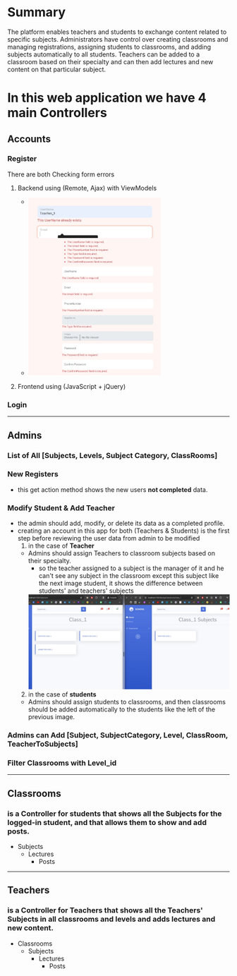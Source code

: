 # Summary
The platform enables teachers and students to exchange content related to specific subjects. Administrators have control over creating classrooms and managing registrations, assigning students to classrooms, and adding subjects automatically to all students. Teachers can be added to a classroom based on their specialty and can then add lectures and new content on that particular subject. 

# In this web application we have 4 main Controllers 


## Accounts

### Register
There are both Checking form errors
 1) Backend using (Remote, Ajax) with ViewModels
	- <img src="https://github.com/Abdelrahman-Moharram/SchoolManagementSystem/blob/master/SchoolManagementSystem/wwwroot/files/posts/21c07d92-568b-457b-84c8-c92dba99a99e.jpg" width="300px" style="float:left;" >
 	- <img src="https://github.com/Abdelrahman-Moharram/SchoolManagementSystem/blob/master/SchoolManagementSystem/wwwroot/files/posts/2016af59-436c-4925-951d-6a8aa7d57b45.jpg" width="300px" >

 2) Frontend using (JavaScript + jQuery)


    
      
	
### Login
-----

## Admins
### List of All [Subjects, Levels, Subject Category, ClassRooms]
### New Registers
- this get action method shows the new users **not completed** data.
### Modify Student & Add Teacher
- the admin should add, modify, or delete its data as a completed profile.
- creating an account in this app for both (Teachers & Students) is the first step before reviewing the user data from admin to be modified
   1) in the case of **Teacher**
	- Admins should assign Teachers to classroom subjects based on their specialty.
		- so the teacher assigned to a subject is the manager of it and he can't see any subject in the classroom except this subject like the next image student, it shows the difference between students' and teachers' subjects
 		<img src="https://github.com/Abdelrahman-Moharram/SchoolManagementSystem/blob/master/SchoolManagementSystem/wwwroot/files/posts/9243aec7-2cc7-42d8-800c-0c4206891d4e.jpg" width="800px" >
   2) in the case of **students**
   	- Admins should assign students to classrooms, and then classrooms should be added automatically to the students like the left of the previous image.
### Admins can Add [Subject, SubjectCategory, Level, ClassRoom, TeacherToSubjects]
### Filter Classrooms with Level_id
----

## Classrooms 
### is a Controller for students that shows all the Subjects for the logged-in student, and that allows them to show and add posts.
- Subjects
	- Lectures
 		- Posts
----

## Teachers 
### is a Controller for Teachers that shows all the Teachers' Subjects in all classrooms and levels and adds lectures and new content.
- Classrooms
	- Subjects
		- Lectures
 			- Posts
